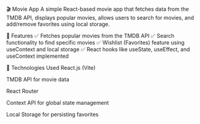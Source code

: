🎬 Movie App
A simple React-based movie app that fetches data from the TMDB API, displays popular movies, allows users to search for movies, and add/remove favorites using local storage.

📌 Features
✅ Fetches popular movies from the TMDB API
✅ Search functionality to find specific movies
✅ Wishlist (Favorites) feature using useContext and local storage
✅ React hooks like useState, useEffect, and useContext implemented


🚀 Technologies Used
React.js (Vite)

TMDB API for movie data

React Router

Context API for global state management

Local Storage for persisting favorites

